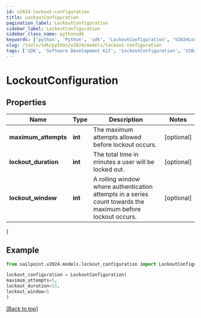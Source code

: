 ```yaml
---
id: v2024-lockout-configuration
title: LockoutConfiguration
pagination_label: LockoutConfiguration
sidebar_label: LockoutConfiguration
sidebar_class_name: pythonsdk
keywords: ['python', 'Python', 'sdk', 'LockoutConfiguration', 'V2024LockoutConfiguration'] 
slug: /tools/sdk/python/v2024/models/lockout-configuration
tags: ['SDK', 'Software Development Kit', 'LockoutConfiguration', 'V2024LockoutConfiguration']
---
```


# LockoutConfiguration


## Properties

Name | Type | Description | Notes
------------ | ------------- | ------------- | -------------
**maximum_attempts** | **int** | The maximum attempts allowed before lockout occurs. | [optional] 
**lockout_duration** | **int** | The total time in minutes a user will be locked out. | [optional] 
**lockout_window** | **int** | A rolling window where authentication attempts in a series count towards the maximum before lockout occurs. | [optional] 
}

## Example

```python
from sailpoint.v2024.models.lockout_configuration import LockoutConfiguration

lockout_configuration = LockoutConfiguration(
maximum_attempts=5,
lockout_duration=15,
lockout_window=5
)

```
[[Back to top]](#) 

